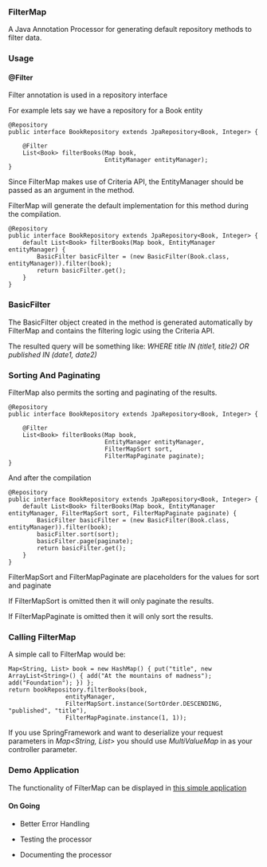 ### FilterMap

A Java Annotation Processor for generating default repository methods to filter data.

### Usage

#### @Filter

Filter annotation is used in a repository interface

For example lets say we have a repository for a Book entity

```
@Repository
public interface BookRepository extends JpaRepository<Book, Integer> {

    @Filter
    List<Book> filterBooks(Map book,
                           EntityManager entityManager);
}
```

Since FilterMap makes use of Criteria API, the EntityManager should be passed as
an argument in the method.

FilterMap will generate the default implementation for this method during the compilation.

```
@Repository
public interface BookRepository extends JpaRepository<Book, Integer> {
    default List<Book> filterBooks(Map book, EntityManager entityManager) {
        BasicFilter basicFilter = (new BasicFilter(Book.class, entityManager)).filter(book);
        return basicFilter.get();
    }
}
```

### BasicFilter

The BasicFilter object created in the method is generated automatically by FilterMap
and contains the filtering logic using the Criteria API.

The resulted query will be something like: *WHERE title IN (title1, title2) OR published IN (date1, date2)*

### Sorting And Paginating

FilterMap also permits the sorting and paginating of the results.

```
@Repository
public interface BookRepository extends JpaRepository<Book, Integer> {

    @Filter
    List<Book> filterBooks(Map book,
                           EntityManager entityManager,
                           FilterMapSort sort,
                           FilterMapPaginate paginate);
}
```

And after the compilation

```
@Repository
public interface BookRepository extends JpaRepository<Book, Integer> {
    default List<Book> filterBooks(Map book, EntityManager entityManager, FilterMapSort sort, FilterMapPaginate paginate) {
        BasicFilter basicFilter = (new BasicFilter(Book.class, entityManager)).filter(book);
        basicFilter.sort(sort);
        basicFilter.page(paginate);
        return basicFilter.get();
    }
}
```

FilterMapSort and FilterMapPaginate are placeholders for the values for sort and paginate

If FilterMapSort is omitted then it will only paginate the results.

If FilterMapPaginate is omitted then it will only sort the results.

### Calling FilterMap

A simple call to FilterMap would be:

```
Map<String, List> book = new HashMap() { put("title", new ArrayList<String>() { add("At the mountains of madness"); add("Foundation"); }) };
return bookRepository.filterBooks(book,
                entityManager,
                FilterMapSort.instance(SortOrder.DESCENDING,  "published", "title"),
                FilterMapPaginate.instance(1, 1));
```

If you use SpringFramework and want to deserialize your request parameters in *Map<String, List>* you should
use *MultiValueMap* in as your controller parameter.

### Demo Application

The functionality of FilterMap can be displayed in [this simple application](https://github.com/gazanas/FilterMapDemo-Spring)


#### On Going

- Better Error Handling

- Testing the processor

- Documenting the processor
